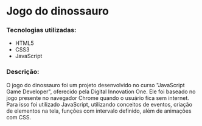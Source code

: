 # Jogo do dinossauro
### Tecnologias utilizadas:

 - HTML5
 - CSS3
 - JavaScript

### Descrição:
O jogo do dinossauro foi um projeto desenvolvido no curso "JavaScript Game Developer", oferecido pela Digital Innovation One.  Ele foi baseado no jogo presente no navegador Chrome quando o usuário fica sem internet. Para isso foi utilizado JavaScript, utilizando conceitos de eventos, criação de elementos na tela, funções com intervalo definido, além de animações com CSS.

